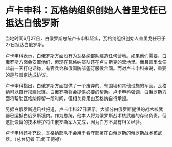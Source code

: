 

# 卢卡申科：瓦格纳组织创始人普里戈任已抵达白俄罗斯

当地时间6月27日，白俄罗斯总统卢卡申科证实，瓦格纳组织创始人普里戈任已于27日抵达白俄罗斯。

卢卡申科表示，白俄罗斯方面没有为瓦格纳部队建造任何营地。如果他们需要，白俄罗斯方面会安置他们，但现在瓦格纳部队还在卢甘斯克的营地里。而且普里戈任此前一天打电话称，有官兵会和俄国防部签订服役合同。而对卢卡申科来说，重要的是与普京达成协议。

卢卡申科指出，白俄罗斯方面提供了一个废弃的、有围墙和其他设施的军营。瓦格纳可以自行搭建帐篷。白俄罗斯将会提供必要的帮助。卢卡申科强调，白俄罗斯方面将帮助瓦格纳停留一段时间，但相关费用由瓦格纳自行承担。

另据白俄罗斯通讯社报道，卢卡申科27日表示，大部分由俄罗斯提供的战术核武器已运抵白俄罗斯境内。作为总统，他本人将为俄罗斯战术核武器的存储负责。但这批设备的技术维护将由俄罗斯军人完成，因为白方不具有相关经验。

卢卡申科还补充说，瓦格纳部队不会用于看守部署在白俄罗斯的俄罗斯战术核武器。（总台记者 王斌 王德禄）

